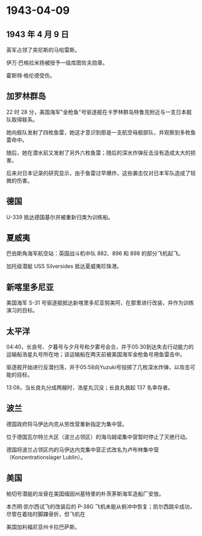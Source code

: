 # 1943-04-09

## 1943 年 4 月 9 日

英军占领了突尼斯的马哈雷斯。

伊万·巴格拉米扬被授予一级库图佐夫勋章。

霍斯特·格伦德受伤。

## 加罗林群岛

22 时 28
分，美国海军"金枪鱼"号驱逐舰在卡罗林群岛特鲁克附近与一支日本舰队取得联系。

她向舰队发射了四枚鱼雷，她这才意识到那是一支航空母舰部队，并观察到多枚鱼雷命中。

随后，她在潜水前又发射了另外六枚鱼雷；随后的深水炸弹反击没有造成太大的损害。

后来对日本记录的研究显示，由于鱼雷过早爆炸，这些袭击仅对日本军队造成了轻微的伤害。

## 德国

U-339 抵达德国基尔并被重新归类为训练船。

## 夏威夷

巴伯斯角海军航空站：英国战斗机中队 882、896 和 898 的部分飞机起飞。

加托级潜艇 USS Silversides 抵达夏威夷珍珠港。

## 新喀里多尼亚

美国海军 S-31
号驱逐舰抵达新喀里多尼亚努美阿，在那里进行改装，并作为训练演习的目标。

## 太平洋

04:40，长良号、夕暮号与夕月号和夕雾号会合，并于05:30到达失去行动能力的运输船浩星丸号所在地；该运输船在两天前被美国海军金枪鱼号用鱼雷击中。

驱逐舰开始进行反潜扫荡，并于05:58向Yuzuki号投掷了几枚深水炸弹，以攻击可能的目标。

13:08，当长良丸分成两艘时，浩星丸沉没；长良丸救起 137 名幸存者。

## 波兰

德国政府将马伊达内克从劳改营重新指定为集中营。

位于德国瓦尔特兰大区（波兰占领区）的海乌姆诺集中营暂时停止了灭绝行动。

德国将波兰占领区内的马伊达内克集中营正式改名为卢布林集中营（Konzentrationslager
Lublin）。

## 美国

帕切号潜艇的龙骨在美国缅因州基特里的朴茨茅斯海军造船厂安放。

本杰明·凯尔西试飞的改装后的 P-38G
飞机未能从俯冲中恢复；凯尔西跳伞成功，尽管在着陆时脚踝骨折，但飞机在

美国加利福尼亚州卡拉巴萨斯。

